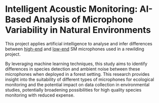 # Intelligent Acoustic Monitoring: AI-Based Analysis of Microphone Variability in Natural Environments

This project applies artificial intelligence to analyse and infer differences between [high-end](https://www.wildlifeacoustics.com/products/song-meter-sm4) and [low-end](https://www.wildlifeacoustics.com/products/song-meter-micro) SM microphones used in a rewilding project.

By leveraging machine learning techniques, this study aims to identify differences in species detection and ambient noise between these microphones when deployed in a forest setting. This research provides insight into the suitability of different types of microphones for ecological monitoring and the potential impact on data collection in environmental studies, potentially broadening possibilities for high quality species monitoring with reduced expense.
